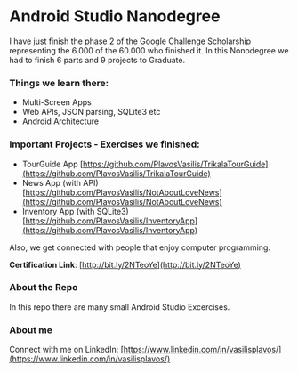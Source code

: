 # Android Studio Nanodegree
I have just finish the phase 2 of the Google Challenge Scholarship representing the 6.000 of the 60.000 who finished it. In this Nonodegree we had to finish 6 parts and 9 projects to Graduate.

### Things we learn there:
- Multi-Screen Apps
- Web APIs, JSON parsing, SQLite3 etc
- Android Architecture

### Important Projects - Exercises we finished:
- TourGuide App [https://github.com/PlavosVasilis/TrikalaTourGuide](https://github.com/PlavosVasilis/TrikalaTourGuide)
- News App (with API) [https://github.com/PlavosVasilis/NotAboutLoveNews](https://github.com/PlavosVasilis/NotAboutLoveNews)
- Inventory App (with SQLite3) [https://github.com/PlavosVasilis/InventoryApp](https://github.com/PlavosVasilis/InventoryApp)


Also, we get connected with people that enjoy computer programming.

**Certification Link**: [http://bit.ly/2NTeoYe](http://bit.ly/2NTeoYe)


### About the Repo
In this repo there are many small Android Studio Excercises.

### About me
Connect with me on LinkedIn: [https://www.linkedin.com/in/vasilisplavos/](https://www.linkedin.com/in/vasilisplavos/)
